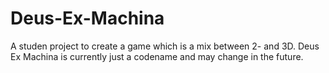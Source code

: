 # Deus-Ex-Machina
A studen project to create a game which is a mix between 2- and 3D. Deus Ex Machina is currently just a codename and may change in the future.
